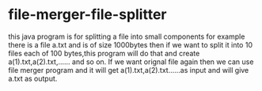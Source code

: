 # file-merger-file-splitter
this java program is for splitting a file into small components for example there is a file a.txt and is of size 1000bytes
then if we want to split it into 10 files each of 100 bytes,this program will do that and create a(1).txt,a(2).txt,...... and so on.
If we want orignal file again then we can use file merger program and it will get a(1).txt,a(2).txt......as input and will give a.txt
as output.
